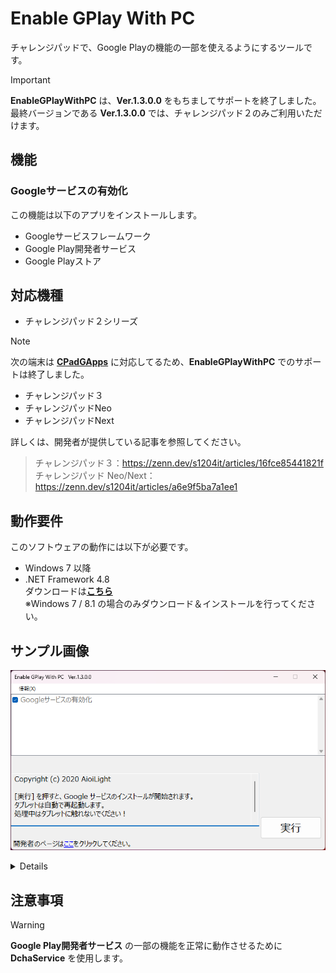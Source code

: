 # Enable GPlay With PC

チャレンジパッドで、Google Playの機能の一部を使えるようにするツールです。

> [!IMPORTANT]
> **EnableGPlayWithPC** は、**Ver.1.3.0.0** をもちましてサポートを終了しました。  
> 最終バージョンである **Ver.1.3.0.0** では、チャレンジパッド２のみご利用いただけます。

## 機能

### Googleサービスの有効化

この機能は以下のアプリをインストールします。

- Googleサービスフレームワーク
- Google Play開発者サービス
- Google Playストア

## 対応機種

- チャレンジパッド２シリーズ

> [!NOTE]
> 次の端末は [**CPadGApps**](https://github.com/s1204IT/CPadGApps) に対応してるため、**EnableGPlayWithPC** でのサポートは終了しました。
> - チャレンジパッド３
> - チャレンジパッドNeo
> - チャレンジパッドNext
> 
> 詳しくは、開発者が提供している記事を参照してください。  
> > チャレンジパッド３：<https://zenn.dev/s1204it/articles/16fce85441821f>  
> > チャレンジパッド Neo/Next：<https://zenn.dev/s1204it/articles/a6e9f5ba7a1ee1>

## 動作要件

このソフトウェアの動作には以下が必要です。

- Windows 7 以降
- .NET Framework 4.8  
  ダウンロードは[**こちら**](https://dotnet.microsoft.com/ja-jp/download/dotnet-framework/net48)  
  ※Windows 7 / 8.1 の場合のみダウンロード＆インストールを行ってください。

## サンプル画像

[![](images/screenshot-03.png)](#)

<details>
  
<a href="#"><img src="images/screenshot-02.png" height="400"></a>
</details>

## 注意事項

> [!WARNING]
> **Google Play開発者サービス** の一部の機能を正常に動作させるために **DchaService** を使用します。
